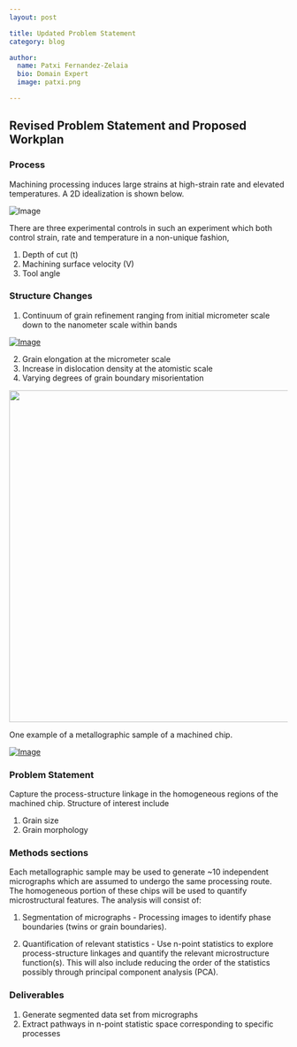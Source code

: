 ```yaml
---
layout: post

title: Updated Problem Statement
category: blog

author:
  name: Patxi Fernandez-Zelaia
  bio: Domain Expert
  image: patxi.png

---
```


## Revised Problem Statement and Proposed Workplan

### Process

Machining processing induces large strains at high-strain rate and elevated temperatures. A 2D idealization is shown below.

![Image](http://matinfteam4.github.io/images/geometry.png)

There are three experimental controls in such an experiment which both control strain, rate and temperature in a non-unique fashion,

1. Depth of cut (t)
2. Machining surface velocity (V)
3. Tool angle

### Structure Changes

1. Continuum of grain refinement ranging from initial micrometer scale down to the nanometer scale within bands

[![Image](http://ars.els-cdn.com/content/image/1-s2.0-S0921509305008166-gr5.jpg)](http://www.sciencedirect.com/science/article/pii/S0921509305008166)

2. Grain elongation at the micrometer scale
3. Increase in dislocation density at the atomistic scale
4. Varying degrees of grain boundary misorientation

[<img src="http://ars.els-cdn.com/content/image/1-s2.0-S1359645409004807-gr4.jpg" width="600px" />](http://www.sciencedirect.com/science/article/pii/S1359645409004807)

One example of a metallographic sample of a machined chip.

[![Image](https://farm4.staticflickr.com/3891/15119720722_3b72b8854f_z.jpg)](https://www.flickr.com/photos/127308447@N06/15119720722/)

### Problem Statement

Capture the process-structure linkage in the homogeneous regions of the machined chip. Structure of interest include

1. Grain size
2. Grain morphology

### Methods sections

Each metallographic sample may be used to generate ~10 independent micrographs which are assumed to undergo the same processing route. The homogeneous portion of these chips will be used to quantify microstructural features. The analysis will consist of:

1. Segmentation of micrographs - Processing images to identify phase boundaries (twins or grain boundaries). 

2. Quantification of relevant statistics - Use n-point statistics to explore process-structure linkages and quantify the relevant microstructure function(s). This will also include reducing the order of the statistics possibly through principal component analysis (PCA).

### Deliverables

1. Generate segmented data set from micrographs
2. Extract pathways in n-point statistic space corresponding to specific processes
